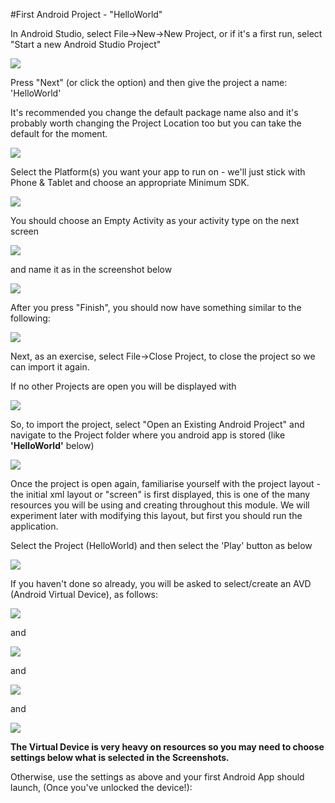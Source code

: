 #First Android Project - "HelloWorld"

In Android Studio, select File->New->New Project, or if it's a first run, select "Start a new Android Studio Project"

![](../img/firstrun.png)

Press "Next" (or click the option) and then give the project a name: 'HelloWorld'

It's recommended you change the default package name also and it's probably worth changing the Project Location too but you can take the default for the moment.

![](../img/new01.png)

Select the Platform(s) you want your app to run on - we'll just stick with Phone & Tablet and choose an appropriate Minimum SDK.

![](../img/new02.png)

You should choose an Empty Activity as your activity type on the next screen

![](../img/new03.png)

and name it as in the screenshot below

![](../img/new04.png)

After you press "Finish", you should now have something similar to the following:

![](../img/new05.png)

Next, as an exercise, select File->Close Project, to close the project so we can import it again.

If no other Projects are open you will be displayed with

![](../img/new06.png)

So, to import the project, select "Open an Existing Android Project" and navigate to the Project folder where you android app is stored (like <b>'HelloWorld'</b> below)

![](../img/new07.png)

Once the project is open again, familiarise yourself with the project layout - the initial xml layout or "screen" is first displayed, this is one of the many resources you will be using and creating throughout this module. We will experiment later with modifying this layout, but first you should run the application.

Select the Project (HelloWorld) and then select the 'Play' button as below

![](../img/new08.png)

If you haven't done so already, you will be asked to select/create an AVD (Android Virtual Device), as follows:

![](../img/avd01.png)

and

![](../img/avd02.png)

and

![](../img/avd03.png)

and

![](../img/avd04.png)

<b>The Virtual Device is very heavy on resources so you may need to choose settings below what is selected in the Screenshots.</b>

Otherwise, use the settings as above and your first Android App should launch, (Once you've unlocked the device!):


